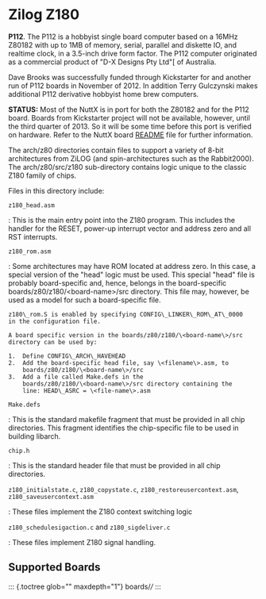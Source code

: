 Zilog Z180
==========

**P112**. The P112 is a hobbyist single board computer based on a 16MHz
Z80182 with up to 1MB of memory, serial, parallel and diskette IO, and
realtime clock, in a 3.5-inch drive form factor. The P112 computer
originated as a commercial product of \"D-X Designs Pty Ltd\"\[ of
Australia.

Dave Brooks was successfully funded through Kickstarter for and another
run of P112 boards in November of 2012. In addition Terry Gulczynski
makes additional P112 derivative hobbyist home brew computers.

**STATUS:** Most of the NuttX is in port for both the Z80182 and for the
P112 board. Boards from Kickstarter project will not be available,
however, until the third quarter of 2013. So it will be some time before
this port is verified on hardware. Refer to the NuttX board
[README](https://github.com/apache/nuttx/blob/master/Documentation/platforms/z80/z180/boards/p112/README.txt)
file for further information.

The arch/z80 directories contain files to support a variety of 8-bit
architectures from ZiLOG (and spin-architectures such as the
Rabbit2000). The arch/z80/src/z180 sub-directory contains logic unique
to the classic Z180 family of chips.

Files in this directory include:

`z180_head.asm`

:   This is the main entry point into the Z180 program. This includes
    the handler for the RESET, power-up interrupt vector and address
    zero and all RST interrupts.

`z180_rom.asm`

:   Some architectures may have ROM located at address zero. In this
    case, a special version of the \"head\" logic must be used. This
    special \"head\" file is probably board-specific and, hence, belongs
    in the board-specific boards/z80/z180/\<board-name\>/src directory.
    This file may, however, be used as a model for such a board-specific
    file.

    z180\_rom.S is enabled by specifying CONFIG\_LINKER\_ROM\_AT\_0000
    in the configuration file.

    A board specific version in the boards/z80/z180/\<board-name\>/src
    directory can be used by:

    1.  Define CONFIG\_ARCH\_HAVEHEAD
    2.  Add the board-specific head file, say \<filename\>.asm, to
        boards/z80/z180/\<board-name\>/src
    3.  Add a file called Make.defs in the
        boards/z80/z180/\<board-name\>/src directory containing the
        line: HEAD\_ASRC = \<file-name\>.asm

`Make.defs`

:   This is the standard makefile fragment that must be provided in all
    chip directories. This fragment identifies the chip-specific file to
    be used in building libarch.

`chip.h`

:   This is the standard header file that must be provided in all chip
    directories.

`z180_initialstate.c`, `z180_copystate.c`, `z180_restoreusercontext.asm`, `z180_saveusercontext.asm`

:   These files implement the Z180 context switching logic

`z180_schedulesigaction.c` and `z180_sigdeliver.c`

:   These files implement Z180 signal handling.

Supported Boards
----------------

::: {.toctree glob="" maxdepth="1"}
boards/*/*
:::
